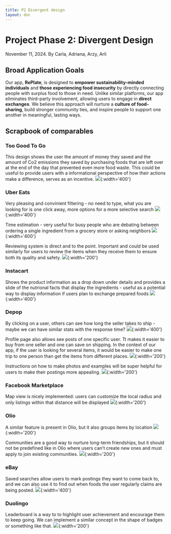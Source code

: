 ```yaml
---
title: P2 Divergent design
layout: doc
---
```


# Project Phase 2: Divergent Design
November 11, 2024. By Carla, Adriana, Arzy, Arli

## Broad Application Goals
Our app, **RePlate**, is designed to **empower sustainability-minded individuals** and **those experiencing food insecurity** by directly connecting people with surplus food to those in need. Unlike similar platforms, our app eliminates third-party involvement, allowing users to engage in **direct exchanges**. We believe this approach will nurture a **culture of food-sharing**, build stronger community ties, and inspire people to support one another in meaningful, lasting ways.

## Scrapbook of comparables

### Too Good To Go
This design shows the user the amount of money they saved and the amount of Co2 emissions they saved by purchasing foods that are left over at the end of the day that prevented even more food waste. This could be useful to provide users with a informational perspective of how their actions make a difference, serves as an incentive. 
![](./project-images/p2/tgtg-informationalpage.png){:width='400'}

### Uber Eats
Very pleasing and convinient filtering - no need to type, what you are looking for is one click away, more options for a more selective search
![](./project-images/p2/uber_eats_filters.gif){:width='400'}

Time estimation - very useful for busy people who are debating between ordering a single ingredient from a grocery store or asking neighbors
![](./project-images/p2/uber_eats_est_time.jpg){:width='400'}

Reviewing system is direct and to the point. Important and could be used similarly for users to review the items when they receive them to ensure both its quality and safety. 
![](./project-images/p2/ubereats-reviewsystem.PNG){:width='200'}


### Instacart
Shows the product information as a drop down under details and provides a slide of the nutrional facts that display the ingredients - useful as a potential way to display information if users plan to exchange prepared foods
![](./project-images/p2/instacart-ingredients.PNG){:width='400'}

### Depop

By clicking on a user, others can see how long the seller takes to ship - maybe we can have similar stats with the response time?
![](./project-images/p2/depop_profile-stats.jpg){:width='400'}

Profile page also allows see posts of one specific user. Tt makes it easier to buy from one seller and one can save on shipping. In the context of our app, if the user is looking for several items, it would be easier to make one trip to one person than get the items from different places.
![](./project-images/p2/depop-users-postings.jpg){:width='200'}


Instructions on how to make photos and examples will be super helpful for users to make their postings more appealing.
![](./project-images/p2/depop-instructions.gif){:width='200'}

### Facebook Marketplace

Map view is nicely implemented: users can customize the local radius and only listings within that distance will be displayed
![](./project-images/p2/marketplace.png){:width='200'}

### Olio

A similar feature is present in Olio, but it also groups items by location
![](./project-images/p2/olio-map.png){:width='200'}

Communities are a good way to nurture long-term friendships, but it should not be predefined like in Olio where users can't create new ones and must apply to join existing communities.
![](./project-images/p2/olio-communities.png){:width='200'}

### eBay
Saved searches allow users to mark postings they want to come back to, and we can also use it to find out when foods the user regularly claims are being posted.
![](./project-images/p2/Save_a_Search_on_eBay.gif){:width='400'}

### Duolingo
Leaderboard is a way to to highlight user achievement and encourage them to keep going. We can implement a similar concept in the shape of badges or something like that.
![](./project-images/p2/duolingo-leaderboard.PNG){:width='200'}
